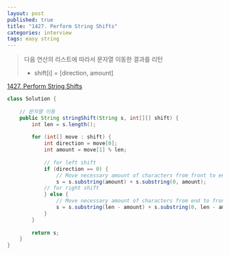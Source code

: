 ```yaml
---
layout: post
published: true
title: "1427. Perform String Shifts"
categories: interview
tags: easy string
---
```


> 다음 연산의 리스트에 따라서 문자열 이동한 결과를 리턴  
> - shift[i] = [direction, amount]

[1427. Perform String Shifts](https://leetcode.com/problems/perform-string-shifts/)

```java
class Solution {
    
    // 문자열 이동
    public String stringShift(String s, int[][] shift) {
        int len = s.length();
        
        for (int[] move : shift) {
            int direction = move[0];
            int amount = move[1] % len;
            
            // for left shift
            if (direction == 0) {
                // Move necessary amount of characters from front to end 
                s = s.substring(amount) + s.substring(0, amount);
            // for right shift
            } else {
                // Move necessary amount of characters from end to front
                s = s.substring(len - amount) + s.substring(0, len - amount);
            }
        }
        
        return s;
    }
}
```
